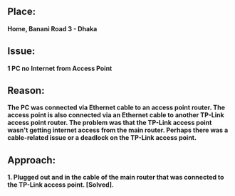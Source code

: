 ## Place:
**Home, Banani Road 3 - Dhaka**
## Issue: 
**1 PC no Internet from Access Point**
## Reason:  
**The PC was connected via Ethernet cable to an access point router. The access point is also connected via an Ethernet cable to another TP-Link access point router. The problem was that the TP-Link access point wasn't getting internet access from the main router. Perhaps there was a cable-related issue or a deadlock on the TP-Link access point.**
## Approach:  
**1. Plugged out and in the cable of the main router that was connected to the TP-Link access point. [Solved].**

